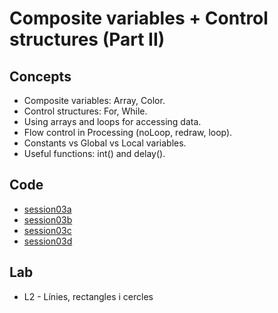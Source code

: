 <h1>Composite variables + Control structures (Part II)</h1>
<h2>Concepts</h2>
<ul>
<li>Composite variables: Array, Color.
<li>Control structures: For, While.
<li>Using arrays and loops for accessing data.
<li>Flow control in Processing (noLoop, redraw, loop).
<li>Constants vs Global vs Local variables.
<li>Useful functions: int() and delay().
</ul>
<h2>Code</h2>
<ul>
<li> <a href="https://github.com/enricguaus/programacio/tree/master/session03/session03a">session03a</a>
<li> <a href="https://github.com/enricguaus/programacio/tree/master/session03/session03b">session03b</a>
<li> <a href="https://github.com/enricguaus/programacio/tree/master/session03/session03c">session03c</a>
<li> <a href="https://github.com/enricguaus/programacio/tree/master/session03/session03d">session03d</a>
</ul>
<h2>Lab</h2>
<ul>
<li>L2 - Línies, rectangles i cercles
</ul>

